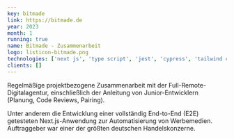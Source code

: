 ```yaml
---
key: bitmade
link: https://bitmade.de
year: 2023
month: 1
running: true
name: Bitmade - Zusammenarbeit
logo: listicon-bitmade.png
technologies: ['next js', 'type script', 'jest', 'cypress', 'tailwind css', 'testing', 'e2e', 'drupal']
clients: []
---
```


Regelmäßige projektbezogene Zusammenarbeit mit der Full-Remote-Digitalagentur, einschließlich der Anleitung von Junior-Entwicklern (Planung, Code Reviews, Pairing).

Unter anderem die Entwicklung einer vollständig End-to-End (E2E) getesteten Next.js-Anwendung zur Automatisierung von Werbemedien. Auftraggeber war einer der größten deutschen Handelskonzerne.
